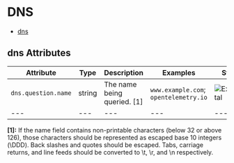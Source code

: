 
<!--- Hugo front matter used to generate the website version of this page:
--->

# DNS

- [dns](#dns)


## dns Attributes

| Attribute  | Type | Description  | Examples  | Stability |
|---|---|---|---|---|
| `dns.question.name` | string | The name being queried. [1] |`www.example.com`; `opentelemetry.io` | ![Experimental](https://img.shields.io/badge/-experimental-blue) |
|---|---|---|---|---|

**[1]:** If the name field contains non-printable characters (below 32 or above 126), those characters should be represented as escaped base 10 integers (\DDD). Back slashes and quotes should be escaped. Tabs, carriage returns, and line feeds should be converted to \t, \r, and \n respectively.


